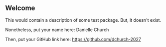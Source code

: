 ## Welcome

This would contain a description of some test package. But, it doesn't exist.

Nonetheless, put your name here: Danielle Church

Then, put your GitHub link here: https://github.com/dchurch-2027